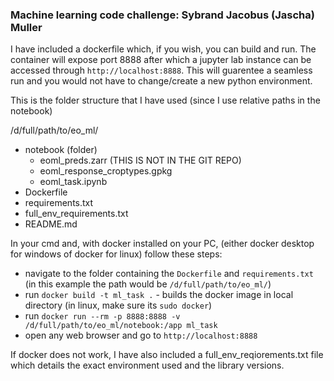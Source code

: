 ### Machine learning code challenge: Sybrand Jacobus (Jascha) Muller


I have included a dockerfile which, if you wish, you can build and run. The container will expose port 8888 after which a jupyter lab instance can be accessed through `http://localhost:8888`.
This will guarentee a seamless run and you would not have to change/create a new python environment.

This is the folder structure that I have used (since I use relative paths in the notebook)

/d/full/path/to/eo_ml/
- notebook (folder)
    - eoml_preds.zarr (THIS IS NOT IN THE GIT REPO)
    - eoml_response_croptypes.gpkg
    - eoml_task.ipynb
- Dockerfile
- requirements.txt
- full_env_requirements.txt
- README.md

In your cmd and, with docker installed on your PC, (either docker desktop for windows of docker for linux) follow these steps:
 - navigate to the folder containing the `Dockerfile` and `requirements.txt` (in this example the path would be `/d/full/path/to/eo_ml/`)
 - run `docker build -t ml_task .` - builds the docker image in local directory (in linux, make sure its `sudo docker`)
 - run `docker run --rm -p 8888:8888 -v /d/full/path/to/eo_ml/notebook:/app ml_task`
 - open any web browser and go to `http://localhost:8888`

If docker does not work, I have also included a full_env_reqiorements.txt file which details the exact environment used and the library versions.